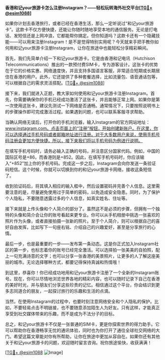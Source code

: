 **香港和记your旅游卡怎么注册Instagram？——轻松玩转海外社交平台[[TG💪+ @esim1088](https://t.me/s/esim1088)]**

如果你计划去香港旅行，或者已经在香港生活，那么一定听说过“和记your旅游卡”。这款卡不仅方便快捷，还能让你随时随地享受本地的通信服务。无论是打电话、发短信还是上网冲浪，它都能帮你搞定。但你知道吗？这款卡还有一个隐藏技能——可以用来注册Instagram！是不是觉得特别实用呢？今天就来手把手教你如何用和记your旅游卡注册Instagram，让你在旅途中也能轻松分享精彩瞬间。

首先，我们先简单介绍一下和记your旅游卡。它是由香港和记电讯（Hutchison Telecommunications）推出的一款预付费SIM卡，专为游客设计。这张卡的优势在于它的价格实惠、网络速度快，并且支持多国语言客服，非常适合短期或长期居住在香港的用户。此外，它还提供了多种套餐选择，比如流量包、语音通话包等，可以根据自己的需求灵活搭配。[[TG💪+ @esim1088](https://t.me/s/esim1088)]

接下来，我们就进入正题，教大家如何使用和记your旅游卡注册Instagram。首先，你需要确保你的手机已经成功激活了这张卡，并且能够正常上网。如果你是第一次使用这张卡，建议先测试一下网络是否通畅。通常情况下，只要按照说明书上的步骤操作即可完成激活过程。如果遇到问题，也可以联系客服寻求帮助。

当确认网络无误后，打开你的手机浏览器，输入Instagram的官方网站地址：www.instagram.com。点击页面上的“注册”按钮，开始创建新账户。在这里，你可以选择通过手机号码或者邮箱地址进行注册。对于大多数用户来说，使用手机号码注册会更加方便快捷。所以，接下来我们将以手机号码为例进行说明。

在填写手机号码时，请务必输入正确的号码，并注意区分国家代码。例如，中国的国际区号是+86，而香港则是+852。因此，在填写手机号码时，你应该输入“+852”加上你的手机号码。完成这一步之后，Instagram会向你发送一条验证码短信。这个时候，你就可以切换到你的和记your旅游卡网络，接收这条短信了。

收到验证码后，将其填入相应的输入框中，然后设置密码并完善个人信息。这里需要注意的是，尽量避免使用过于简单的密码，以免造成安全隐患。同时，为了保护个人隐私，不要随意透露过多的个人信息，如真实姓名、住址等。

接下来就是上传头像和个人简介的部分了。虽然这不是必须的步骤，但拥有一个独特的头像和简介会让你的账号看起来更专业。你可以从手机相册中挑选一张喜欢的照片作为头像，或者直接拍摄一张新的照片。至于个人简介，则可以根据自己的喜好自由发挥，比如写下一句座右铭、介绍自己的兴趣爱好，甚至是分享旅行的心情。

最后一步，也是最重要的一步——发布第一条动态。这是你正式加入Instagram社区的第一步，也标志着你的账号已经完全激活。可以选择拍一张美美的自拍照，配上一句充满诗意的文字；也可以分享一张香港的美景照片，让更多的人了解这座美丽的城市。无论选择哪种方式，都要记得保持真诚和热情哦！

到这里，恭喜你！你已经成功地用和记your旅游卡注册了一个全新的Instagram账号。现在，你可以尽情地浏览世界各地的精彩内容，也可以随时记录下自己在香港的美好时光，并与朋友们分享这些珍贵的记忆。相信通过这个平台，你会结识到更多志同道合的朋友，一起探讨旅行的乐趣和生活的点滴。

当然，在使用Instagram的过程中，也要时刻注意网络安全和个人隐私的保护。比如，不要轻易点击不明链接，也不要随意添加陌生人为好友。只有这样，才能真正享受到社交媒体带来的乐趣，而不是成为不法分子的目标。

总之，和记your旅游卡不仅是一张普通的SIM卡，更是你探索世界的得力助手。它可以帮助你在香港畅享无忧的通讯体验，同时也为你打开了通往全球社交网络的大门。希望这篇文章能对你有所帮助，让你在旅途中更加从容自在。如果你还有其他关于和记your旅游卡的问题，欢迎随时留言咨询。祝你旅途愉快，收获满满！

[[TG💪+ @esim1088](https://t.me/s/esim1088) ![Image](https://i.postimg.cc/4NQfJmqS/Snipaste-2025-05-13-00-14-12.png)]